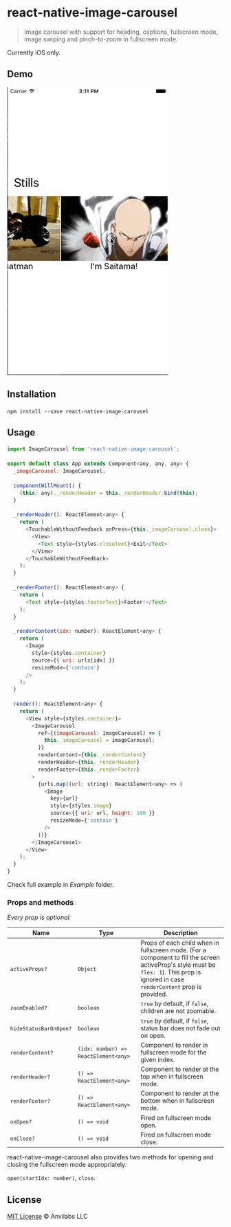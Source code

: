 # react-native-image-carousel
> Image carousel with support for heading, captions, fullscreen mode, image swiping and pinch-to-zoom in fullscreen mode.

Currently iOS only.

## Demo

<img alt="Demo" src=".github/demo.gif" width="375">

## Installation

`npm install --save react-native-image-carousel`

## Usage

```javascript
import ImageCarousel from 'react-native-image-carousel';

export default class App extends Component<any, any, any> {
  _imageCarousel: ImageCarousel;

  componentWillMount() {
    (this: any)._renderHeader = this._renderHeader.bind(this);
  }

  _renderHeader(): ReactElement<any> {
    return (
      <TouchableWithoutFeedback onPress={this._imageCarousel.close}>
        <View>
          <Text style={styles.closeText}>Exit</Text>
        </View>
      </TouchableWithoutFeedback>
    );
  }

  _renderFooter(): ReactElement<any> {
    return (
      <Text style={styles.footerText}>Footer!</Text>
    );
  }

  _renderContent(idx: number): ReactElement<any> {
    return (
      <Image
        style={styles.container}
        source={{ uri: urls[idx] }}
        resizeMode={'contain'}
      />
    );
  }

  render(): ReactElement<any> {
    return (
      <View style={styles.container}>
        <ImageCarousel
          ref={(imageCarousel: ImageCarousel) => {
            this._imageCarousel = imageCarousel;
          }}
          renderContent={this._renderContent}
          renderHeader={this._renderHeader}
          renderFooter={this._renderFooter}
        >
          {urls.map((url: string): ReactElement<any> => (
            <Image
              key={url}
              style={styles.image}
              source={{ uri: url, height: 100 }}
              resizeMode={'contain'}
            />
          ))}
        </ImageCarousel>
      </View>
    );
  }
}
```

Check full example in _Example_ folder.

### Props and methods

_Every prop is optional._

| Name | Type | Description |
|---|---|---|
| `activeProps?` | `Object` | Props of each child when in fullscreen mode. (For a component to fill the screen activeProp's style must be `flex: 1`). This prop is ignored in case `renderContent` prop is provided. |   
| `zoomEnabled?` | `boolean` | `true` by default, if `false`, children are not zoomable. |
| `hideStatusBarOnOpen?` | `boolean` | `true` by default, if `false`, status bar does not fade out on open. |
| `renderContent?` | `(idx: number) => ReactElement<any>` | Component to render in fullscreen mode for the given index. |
| `renderHeader?` | `() => ReactElement<any>` | Component to render at the top when in fullscreen mode. |
| `renderFooter?` | `() => ReactElement<any>` | Component to render at the bottom when in fullscreen mode. |
| `onOpen?` | `() => void` | Fired on fullscreen mode open. |
| `onClose?` | `() => void` | Fired on fullscreen mode close. |

react-native-image-carousel also provides two methods for opening and closing the fullscreen mode appropriately:

`open(startIdx: number)`, `close`.

## License

[MIT License](./LICENSE) © Anvilabs LLC 
